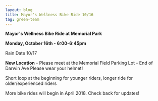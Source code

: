 ```yaml
---
layout: blog
title: Mayor's Wellness Bike Ride 10/16
tag: green-team
---
```


**Mayor's Wellness Bike Ride at Memorial Park**

**Monday, October 16th - 6:00-6:45pm**

Rain Date 10/17

**New Location** - Please meet at the Memorial Field Parking Lot - End of Darwin Ave
Please wear your helmet!

Short loop at the beginning for younger riders, longer ride for older/experienced riders

More bike rides will begin in April 2018. Check back for updates!
